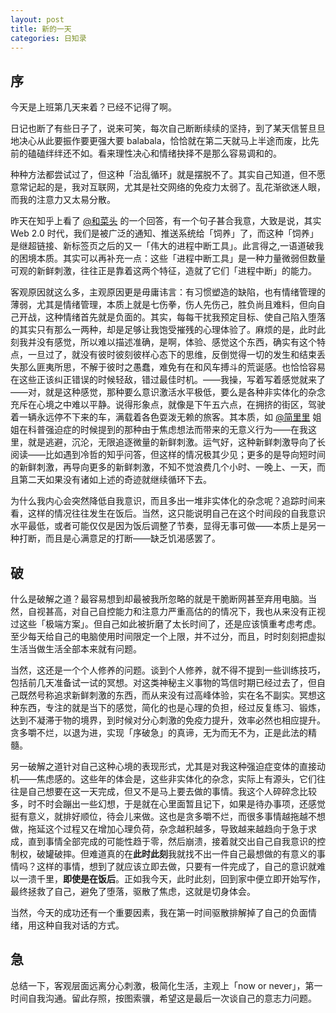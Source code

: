 ```yaml
---
layout: post
title: 新的一天
categories: 日知录
---
```


## 序
今天是上班第几天来着？已经不记得了啊。

日记也断了有些日子了，说来可笑，每次自己断断续续的坚持，到了某天信誓旦旦地决心从此要振作要更强大要 balabala，恰恰就在第二天就马上半途而废，比先前的磕磕绊绊还不如。看来理性决心和情绪抉择不是那么容易调和的。

种种方法都尝试过了，但这种「治乱循环」就是摆脱不了。其实自己知道，但不愿意常记起的是，我对互联网，尤其是社交网络的免疫力太弱了。乱花渐欲迷人眼，而我的注意力又太易分散。

昨天在知乎上看了 [@和菜头](http://www.hecaitou.com/blogs/hecaitou/) 的一个回答，有一个句子甚合我意，大致是说，其实 Web 2.0 时代，我们是被广泛的通知、推送系统给「饲养」了，而这种「饲养」是继超链接、新标签页之后的又一「伟大的进程中断工具」。此言得之,一语道破我的困境本质。其实可以再补充一点：这些「进程中断工具」是一种力量微弱但数量可观的新鲜刺激，往往正是靠着这两个特征，造就了它们「进程中断」的能力。

客观原因就这么多，主观原因更是毋庸讳言：有习惯塑造的缺陷，也有情绪管理的薄弱，尤其是情绪管理，本质上就是七伤拳，伤人先伤己，胜负尚且难料，但向自己开战，这种情绪首先就是负面的。其实，每每干扰我预定目标、使自己陷入堕落的其实只有那么一两种，却是足够让我饱受摧残的心理体验了。麻烦的是，此时此刻我并没有感觉，所以难以描述准确，是啊，体验、感觉这个东西，确实有这个特点，一旦过了，就没有彼时彼刻彼样心态下的思维，反倒觉得一切的发生和结束丢失那么匪夷所思，不解于彼时之愚蠢，难免有在和风车搏斗的荒诞感。也恰恰容易在这些正该纠正错误的时候轻敌，错过最佳时机。——我操，写着写着感觉就来了——对，就是这种感觉，那种要么意识激活水平极低，要么是各种非实体化的杂念充斥在心境之中难以平静。说得形象点，就像是下午五六点，在拥挤的街区，驾驶着一辆永远停不下来的车，满载着各色耍泼无赖的旅客。其本质，如 [@简里里](www.douban.com/people/58600475/) 姐姐在科普强迫症的时候提到的那种由于焦虑想法而带来的无意义行为——在我这里，就是逃避，沉沦，无限追逐微量的新鲜刺激。运气好，这种新鲜刺激导向了长阅读——比如遇到冷哲的知乎问答，但这样的情况极其少见；更多的是导向短时间的新鲜刺激，再导向更多的新鲜刺激，不知不觉浪费几个小时、一晚上、一天，而且第二天如果没有诸如上述的奇迹就继续循环下去。

为什么我内心会突然降低自我意识，而且多出一堆非实体化的杂念呢？追踪时间来看，这样的情况往往发生在饭后。当然，这只能说明自己在这个时间段的自我意识水平最低，或者可能仅仅是因为饭后调整了节奏，显得无事可做——本质上是另一种打断，而且是心满意足的打断——缺乏饥渴感罢了。

## 破

什么是破解之道？最容易想到却最被我所忽略的就是干脆断网甚至弃用电脑。当然，自视甚高，对自己自控能力和注意力严重高估的的情况下，我也从来没有正视过这些「极端方案」。但自己如此被折磨了太长时间了，还是应该慎重考虑考虑。至少每天给自己的电脑使用时间限定一个上限，并不过分，而且，时时刻刻把虚拟生活当做生活全部本来就有问题。

当然，这还是一个个人修养的问题。谈到个人修养，就不得不提到一些训练技巧，包括前几天准备试一试的冥想。对这类神秘主义事物的笃信时期已经过去了，但自己既然号称追求新鲜刺激的东西，而从来没有过高峰体验，实在名不副实。冥想这种东西，专注的就是当下的感觉，简化的也是心理的负担，经过反复练习、锻炼，达到不凝滞于物的境界，到时候对分心刺激的免疫力提升，效率必然也相应提升。贪多嚼不烂，以退为进，实现「序破急」的真谛，无为而无不为，正是此法的精髓。

另一破解之道针对自己这种心境的表现形式，尤其是对我这种强迫症变体的直接动机——焦虑感的。这些年的体会是，这些非实体化的杂念，实际上有源头，它们往往是自己想要在这一天完成，但又不是马上要去做的事情。我这个人碎碎念比较多，时不时会蹦出一些幻想，于是就在心里面暂且记下，如果是待办事项，还感觉挺有意义，就排好顺位，待会儿来做。这也是贪多嚼不烂，而很多事情越拖越不想做，拖延这个过程又在增加心理负荷，杂念越积越多，导致越来越趋向于急于求成，直到事情全部完成的可能性趋于零，然后崩溃，接着就交出自己自我意识的控制权，破罐破摔。但难道真的在**此时此刻**我就找不出一件自己最想做的有意义的事情吗？这样的事情，想到了就应该立即去做，只要有一件完成了，自己的意识就难以一溃千里，**即使是在饭后**。正如我今天，此时此刻，回到家中便立即开始写作，最终拯救了自己，避免了堕落，驱散了焦虑，这就是切身体会。

当然，今天的成功还有一个重要因素，我在第一时间驱散排解掉了自己的负面情绪，用这种自我对话的方式。

## 急
总结一下，客观层面远离分心刺激，极简化生活，主观上「now or never」，第一时间自我沟通。留此存照，按图索骥，希望这是最后一次谈自己的意志力问题。
